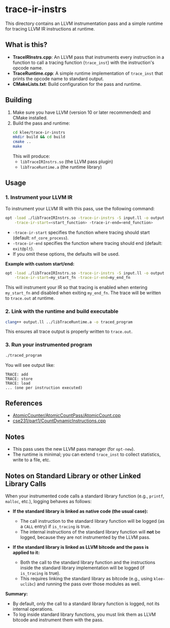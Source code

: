 # trace-ir-instrs

This directory contains an LLVM instrumentation pass and a simple runtime for tracing LLVM IR instructions at runtime.

## What is this?
- **TraceIRInstrs.cpp**: An LLVM pass that instruments every instruction in a function to call a tracing function (`trace_inst`) with the instruction's opcode name.
- **TraceRuntime.cpp**: A simple runtime implementation of `trace_inst` that prints the opcode name to standard output.
- **CMakeLists.txt**: Build configuration for the pass and runtime.

## Building

1. Make sure you have LLVM (version 10 or later recommended) and CMake installed.
2. Build the pass and runtime:
   ```sh
   cd klee/trace-ir-instrs
   mkdir build && cd build
   cmake ..
   make
   ```
   This will produce:
   - `libTraceIRInstrs.so` (the LLVM pass plugin)
   - `libTraceRuntime.a` (the runtime library)

## Usage

### 1. Instrument your LLVM IR

To instrument your LLVM IR with this pass, use the following command:

```sh
opt -load ./libTraceIRInstrs.so -trace-ir-instrs -S input.ll -o output.ll \
    -trace-ir-start=<start_function> -trace-ir-end=<end_function>
```

- `-trace-ir-start` specifies the function where tracing should start (default: `nf_core_process`).
- `-trace-ir-end` specifies the function where tracing should end (default: `exit@plt`).
- If you omit these options, the defaults will be used.

**Example with custom start/end:**
```sh
opt -load ./libTraceIRInstrs.so -trace-ir-instrs -S input.ll -o output.ll \
    -trace-ir-start=my_start_fn -trace-ir-end=my_end_fn
```

This will instrument your IR so that tracing is enabled when entering `my_start_fn` and disabled when exiting `my_end_fn`. The trace will be written to `trace.out` at runtime.

### 2. Link with the runtime and build executable

```sh
clang++ output.ll ../libTraceRuntime.a -o traced_program
```

This ensures all trace output is properly written to `trace.out`.

### 3. Run your instrumented program

```sh
./traced_program
```

You will see output like:
```
TRACE: add
TRACE: store
TRACE: load
... (one per instruction executed)
```

## References
- [AtomicCounter/AtomicCountPass/AtomicCount.cpp](https://github.com/pranith/AtomicCounter/blob/master/AtomicCountPass/AtomicCount.cpp)
- [cse231/part1/CountDynamicInstructions.cpp](https://github.com/WangYueFt/cse231/blob/master/part1/CountDynamicInstructions.cpp)

## Notes
- This pass uses the new LLVM pass manager (for `opt-new`).
- The runtime is minimal; you can extend `trace_inst` to collect statistics, write to a file, etc. 

## Notes on Standard Library or other Linked Library Calls

When your instrumented code calls a standard library function (e.g., `printf`, `malloc`, etc.), logging behaves as follows:

- **If the standard library is linked as native code (the usual case):**
  - The call instruction to the standard library function will be logged (as a `CALL` entry) if `is_tracing` is true.
  - The internal instructions of the standard library function will **not** be logged, because they are not instrumented by the LLVM pass.

- **If the standard library is linked as LLVM bitcode and the pass is applied to it:**
  - Both the call to the standard library function and the instructions inside the standard library implementation will be logged (if `is_tracing` is true).
  - This requires linking the standard library as bitcode (e.g., using `klee-uclibc`) and running the pass over those modules as well.

**Summary:**
- By default, only the call to a standard library function is logged, not its internal operations.
- To log inside standard library functions, you must link them as LLVM bitcode and instrument them with the pass. 
